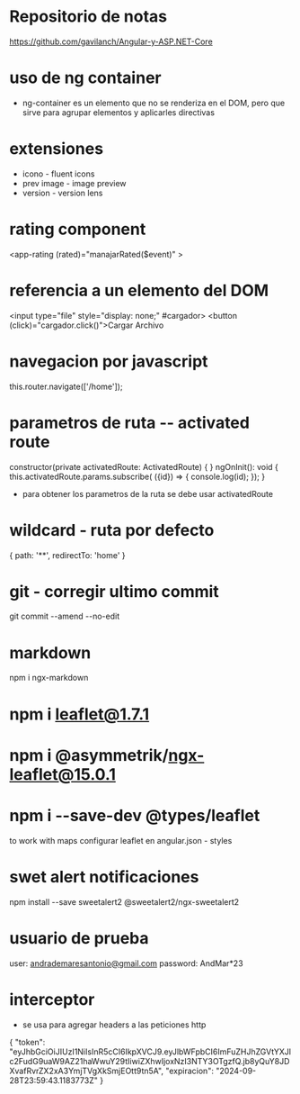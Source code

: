 # Repositorio de notas
https://github.com/gavilanch/Angular-y-ASP.NET-Core

# uso de ng container
- ng-container es un elemento que no se renderiza en el DOM, pero que sirve para agrupar elementos y aplicarles directivas

# extensiones
- icono - fluent icons
- prev image - image preview
- version - version lens

# rating component
<app-rating (rated)="manajarRated($event)" ></app-rating>

# referencia a un elemento del DOM
<input type="file" style="display: none;" #cargador>
<button (click)="cargador.click()">Cargar Archivo</button>

# navegacion por javascript
this.router.navigate(['/home']);

# parametros de ruta  -- activated route
constructor(private activatedRoute: ActivatedRoute) { }
ngOnInit(): void {
    this.activatedRoute.params.subscribe( ({id}) => {
      console.log(id);
    });
  }
- para obtener los parametros de la ruta se debe usar activatedRoute

# wildcard - ruta por defecto
{ path: '**', redirectTo: 'home' }

# git - corregir ultimo commit
git commit --amend --no-edit

# markdown
npm i ngx-markdown

# npm i leaflet@1.7.1
# npm i @asymmetrik/ngx-leaflet@15.0.1
# npm i --save-dev @types/leaflet
to work with maps
configurar leaflet en angular.json - styles

# swet alert notificaciones 
npm install --save sweetalert2 @sweetalert2/ngx-sweetalert2

# usuario de prueba
user: andrademaresantonio@gmail.com
password: AndMar*23

# interceptor
- se usa para agregar headers a las peticiones http

{
    "token": "eyJhbGciOiJIUzI1NiIsInR5cCI6IkpXVCJ9.eyJlbWFpbCI6ImFuZHJhZGVtYXJlc2FudG9uaW9AZ21haWwuY29tIiwiZXhwIjoxNzI3NTY3OTgzfQ.jb8yQuY8JDXvafRvrZX2xA3YmjTVgXkSmjEOtt9tn5A",
    "expiracion": "2024-09-28T23:59:43.1183773Z"
}
